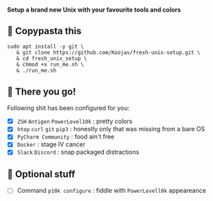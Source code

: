 #### Setup a brand new Unix with your favourite tools and colors


## 🍝 Copypasta this
```
sudo apt install -y git \
   & git clone https://github.com/Koojav/fresh-unix-setup.git \ 
   & cd fresh_unix_setup \
   & chmod +x run_me.sh \
   & ./run_me.sh
```

## 🎉 There you go!

Following shit has been configured for you:
- [x] `ZSH` `Antigen` `PowerLevel10k` : pretty colors
- [x] `htop` `curl` `git` `pip3` : honestly only that was missing from a bare OS
- [x] `PyCharm Community` : food ain't free
- [x] `Docker` : stage IV cancer
- [x] `Slack` `Discord` : snap packaged distractions

## 📌 Optional stuff

- [ ] Command `p10k configure` : fiddle with `PowerLevell0k` appeareance
